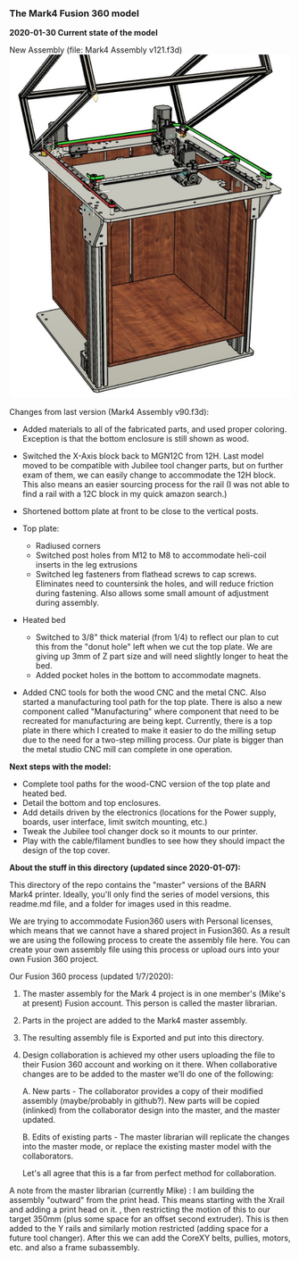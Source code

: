 ### The Mark4 Fusion 360 model

**2020-01-30 Current state of the model**

New Assembly  (file: Mark4 Assembly v121.f3d)
![Assembly, Mark4 printer v23](https://github.com/BainbridgeArtisanResourceNetwork/Mark4_printer/blob/master/Fusion360_model_NEW/images/New_Assembly_2020_02_07.jpg)

 Changes from last version (Mark4 Assembly v90.f3d):

- Added materials to all of the fabricated parts, and used proper coloring. Exception is that the bottom enclosure is still shown as wood.
- Switched the X-Axis block back to MGN12C from 12H. Last model moved to be compatible with Jubilee tool changer parts, but on further exam of them, we can easily change to accommodate the 12H block. This also means an easier sourcing process for the rail (I was not able to find a rail with a 12C block in my quick amazon search.)
- Shortened bottom plate at front to be close to the vertical posts.
- Top plate:
  - Radiused corners
  - Switched post holes from M12 to M8 to accommodate heli-coil inserts in the leg extrusions
  - Switched leg fasteners from flathead screws to cap screws. Eliminates need to countersink the holes, and will reduce friction during fastening. Also allows some small amount of adjustment during assembly.
- Heated bed
  - Switched to 3/8" thick material (from 1/4) to reflect our plan to cut this from the "donut hole" left when we cut the top plate. We are giving up 3mm of Z part size and will need slightly longer to heat the bed.
  - Added pocket holes in the bottom to accommodate magnets.

- Added CNC tools for both the wood CNC and the metal CNC. Also started a manufacturing tool path for the top plate.  There is also a new component called "Manufacturing" where component that need to be recreated for manufacturing are being kept. Currently, there is a top plate in there which I created to make it easier to do the milling setup due to the need for a two-step milling process. Our plate is bigger than the metal studio CNC mill can complete in one operation.






**Next steps with the model:**

- Complete tool paths for the wood-CNC version of the top plate and heated bed.
- Detail the bottom and top enclosures.
- Add details driven by the electronics (locations for the Power supply, boards, user interface, limit switch mounting, etc.)
- Tweak the Jubilee tool changer dock so it mounts to our printer.
- Play with the cable/filament  bundles to see how they should impact the design of the top cover.



**About the stuff in this directory (updated since 2020-01-07):**

This directory of the repo contains the "master" versions of the BARN Mark4 printer.  Ideally, you'll only find the series of model versions, this readme.md file, and a folder for images used in this readme. 

We are trying to accommodate Fusion360 users with Personal licenses, which means that we cannot have a shared project in Fusion360. As a result we are using the following process to create the assembly file here. You can create your own assembly file using this process or upload ours into your own Fusion 360 project.

Our Fusion 360 process (updated 1/7/2020):

1. The master assembly for the Mark 4 project is in one member's (Mike's at present) Fusion account.  This person is called the master librarian.

2. Parts in the project are added to the Mark4 master assembly.

3. The resulting assembly file is Exported and put into this directory.

4. Design collaboration is achieved my other users uploading the file to their Fusion 360 account and working on it there. When collaborative changes are to be added to the master we'll do one of the following:

     A. New parts - The collaborator provides a copy of their modified assembly (maybe/probably in github?). New parts will be copied (inlinked) from the collaborator design into the master, and the master updated.

     B. Edits of existing parts -  The master librarian will replicate the changes into the master mode, or replace the existing master model with the collaborators.

   Let's all agree that this is a far from perfect method for collaboration.  



A note from the master librarian (currently Mike) : I am building the assembly "outward" from the print head. This means starting with the Xrail and adding a print head on it. , then restricting the motion of this to our target 350mm (plus some space for an offset second extruder). This is then added to the Y rails and similarly motion restricted (adding space for a future tool changer). After this we can add the CoreXY belts, pullies, motors, etc. and also a frame subassembly.
